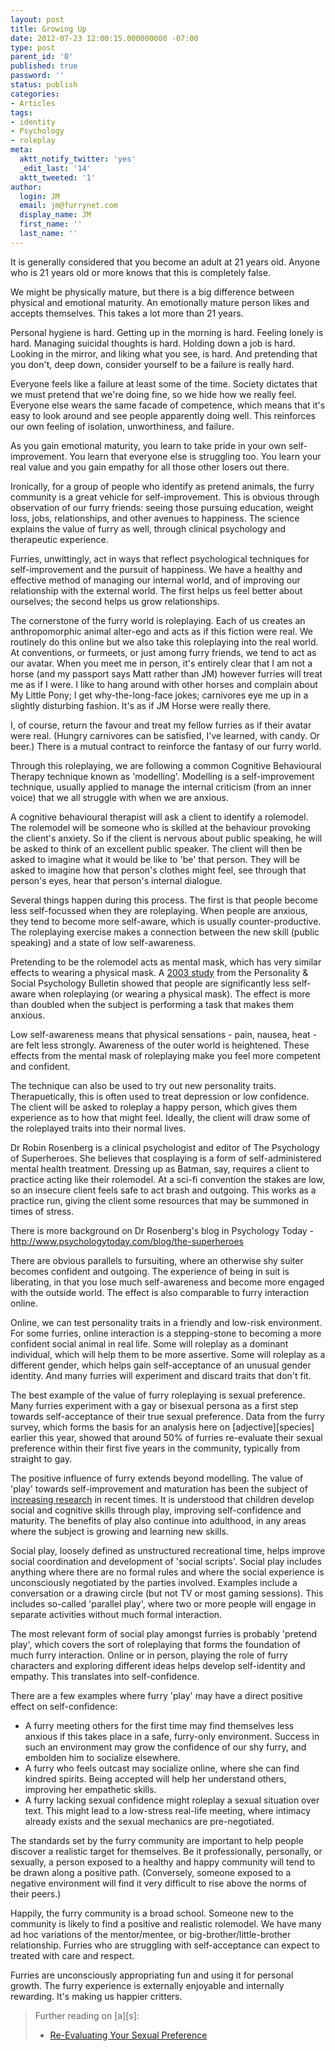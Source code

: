 ```yaml
---
layout: post
title: Growing Up
date: 2012-07-23 12:00:15.000000000 -07:00
type: post
parent_id: '0'
published: true
password: ''
status: publish
categories:
- Articles
tags:
- identity
- Psychology
- roleplay
meta:
  aktt_notify_twitter: 'yes'
  _edit_last: '14'
  aktt_tweeted: '1'
author:
  login: JM
  email: jm@furrynet.com
  display_name: JM
  first_name: ''
  last_name: ''
---
```

<p>It is generally considered that you become an adult at 21 years old. Anyone who is 21 years old or more knows that this is completely false.</p>
<p>We might be physically mature, but there is a big difference between physical and emotional maturity. An emotionally mature person likes and accepts themselves. This takes a lot more than 21 years.</p>
<p>Personal hygiene is hard. Getting up in the morning is hard. Feeling lonely is hard. Managing suicidal thoughts is hard. Holding down a job is hard. Looking in the mirror, and liking what you see, is hard. And pretending that you don't, deep down, consider yourself to be a failure is really hard.</p>
<p>Everyone feels like a failure at least some of the time. Society dictates that we must pretend that we're doing fine, so we hide how we really feel. Everyone else wears the same facade of competence, which means that it's easy to look around and see people apparently doing well. This reinforces our own feeling of isolation, unworthiness, and failure.</p>
<p>As you gain emotional maturity, you learn to take pride in your own self-improvement. You learn that everyone else is struggling too. You learn your real value and you gain empathy for all those other losers out there.</p>
<p>Ironically, for a group of people who identify as pretend animals, the furry community is a great vehicle for self-improvement. This is obvious through observation of our furry friends: seeing those pursuing education, weight loss, jobs, relationships, and other avenues to happiness. The science explains the value of furry as well, through clinical psychology and therapeutic experience.</p>
<!--more-->
<p>Furries, unwittingly, act in ways that reflect psychological techniques for self-improvement and the pursuit of happiness. We have a healthy and effective method of managing our internal world, and of improving our relationship with the external world. The first helps us feel better about ourselves; the second helps us grow relationships.</p>
<p>The cornerstone of the furry world is roleplaying. Each of us creates an anthropomorphic animal alter-ego and acts as if this fiction were real. We routinely do this online but we also take this roleplaying into the real world. At conventions, or furmeets, or just among furry friends, we tend to act as our avatar. When you meet me in person, it's entirely clear that I am not a horse (and my passport says Matt rather than JM) however furries will treat me as if I were. I like to hang around with other horses and complain about My Little Pony; I get why-the-long-face jokes; carnivores eye me up in a slightly disturbing fashion. It's as if JM Horse were really there.</p>
<p>I, of course, return the favour and treat my fellow furries as if their avatar were real. (Hungry carnivores can be satisfied, I've learned, with candy. Or beer.) There is a mutual contract to reinforce the fantasy of our furry world.</p>
<p>Through this roleplaying, we are following a common Cognitive Behavioural Therapy technique known as 'modelling'. Modelling is a self-improvement technique, usually applied to manage the internal criticism (from an inner voice) that we all struggle with when we are anxious.</p>
<p>A cognitive behavioural therapist will ask a client to identify a rolemodel. The rolemodel will be someone who is skilled at the behaviour provoking the client's anxiety. So if the client is nervous about public speaking, he will be asked to think of an excellent public speaker. The client will then be asked to imagine what it would be like to 'be' that person. They will be asked to imagine how that person's clothes might feel, see through that person's eyes, hear that person's internal dialogue.</p>
<p>Several things happen during this process. The first is that people become less self-focussed when they are roleplaying. When people are anxious, they tend to become more self-aware, which is usually counter-productive. The roleplaying exercise makes a connection between the new skill (public speaking) and a state of low self-awareness.</p>
<p>Pretending to be the rolemodel acts as mental mask, which has very similar effects to wearing a physical mask. A <a href="http://psp.sagepub.com/content/29/9/1071.abstract">2003 study</a> from the Personality &amp; Social Psychology Bulletin showed that people are significantly less self-aware when roleplaying (or wearing a physical mask). The effect is more than doubled when the subject is performing a task that makes them anxious.</p>
<p>Low self-awareness means that physical sensations - pain, nausea, heat - are felt less strongly. Awareness of the outer world is heightened. These effects from the mental mask of roleplaying make you feel more competent and confident.</p>
<p>The technique can also be used to try out new personality traits. Therapuetically, this is often used to treat depression or low confidence. The client will be asked to roleplay a happy person, which gives them experience as to how that might feel. Ideally, the client will draw some of the roleplayed traits into their normal lives.</p>
<p>Dr Robin Rosenberg is a clinical psychologist and editor of The Psychology of Superheroes. She believes that cosplaying is a form of self-administered mental health treatment. Dressing up as Batman, say, requires a client to practice acting like their rolemodel. At a sci-fi convention the stakes are low, so an insecure client feels safe to act brash and outgoing. This works as a practice run, giving the client some resources that may be summoned in times of stress.</p>
<p>There is more background on Dr Rosenberg's blog in Psychology Today - <a href="http://www.psychologytoday.com/blog/the-superheroes">http://www.psychologytoday.com/blog/the-superheroes</a></p>
<p>There are obvious parallels to fursuiting, where an otherwise shy suiter becomes confident and outgoing. The experience of being in suit is liberating, in that you lose much self-awareness and become more engaged with the outside world. The effect is also comparable to furry interaction online.</p>
<p>Online, we can test personality traits in a friendly and low-risk environment. For some furries, online interaction is a stepping-stone to becoming a more confident social animal in real life. Some will roleplay as a dominant individual, which will help them to be more assertive. Some will roleplay as a different gender, which helps gain self-acceptance of an unusual gender identity. And many furries will experiment and discard traits that don't fit.</p>
<p>The best example of the value of furry roleplaying is sexual preference. Many furries experiment with a gay or bisexual persona as a first step towards self-acceptance of their true sexual preference. Data from the furry survey, which forms the basis for an analysis here on [adjective][species] earlier this year, showed that around 50% of furries re-evaluate their sexual preference within their first five years in the community, typically from straight to gay.</p>
<p>The positive influence of furry extends beyond modelling. The value of 'play' towards self-improvement and maturation has been the subject of <a href="http://ccl-cca.ca/pdfs/ECLKC/encyclopedia/SmithPellegriniANGxpCSAJE.pdf">increasing research</a> in recent times. It is understood that children develop social and cognitive skills through play, improving self-confidence and maturity. The benefits of play also continue into adulthood, in any areas where the subject is growing and learning new skills.</p>
<p>Social play, loosely defined as unstructured recreational time, helps improve social coordination and development of 'social scripts'. Social play includes anything where there are no formal rules and where the social experience is unconsciously negotiated by the parties involved. Examples include a conversation or a drawing circle (but not TV or most gaming sessions). This includes so-called 'parallel play', where two or more people will engage in separate activities without much formal interaction.</p>
<p>The most relevant form of social play amongst furries is probably 'pretend play', which covers the sort of roleplaying that forms the foundation of much furry interaction. Online or in person, playing the role of furry characters and exploring different ideas helps develop self-identity and empathy. This translates into self-confidence.</p>
<p>There are a few examples where furry 'play' may have a direct positive effect on self-confidence:</p>
<ul>
<li>A furry meeting others for the first time may find themselves less anxious if this takes place in a safe, furry-only environment. Success in such an environment may grow the confidence of our shy furry, and embolden him to socialize elsewhere.</li>
<li>A furry who feels outcast may socialize online, where she can find kindred spirits. Being accepted will help her understand others, improving her empathetic skills.</li>
<li>A furry lacking sexual confidence might roleplay a sexual situation over text. This might lead to a low-stress real-life meeting, where intimacy already exists and the sexual mechanics are pre-negotiated.</li>
</ul>
<p>The standards set by the furry community are important to help people discover a realistic target for themselves. Be it professionally, personally, or sexually, a person exposed to a healthy and happy community will tend to be drawn along a positive path. (Conversely, someone exposed to a negative environment will find it very difficult to rise above the norms of their peers.)</p>
<p>Happily, the furry community is a broad school. Someone new to the community is likely to find a positive and realistic rolemodel. We have many ad hoc variations of the mentor/mentee, or big-brother/little-brother relationship. Furries who are struggling with self-acceptance can expect to treated with care and respect.</p>
<p>Furries are unconsciously appropriating fun and using it for personal growth. The furry experience is externally enjoyable and internally rewarding. It's making us happier critters.</p>
<blockquote><p>Further reading on [a][s]:</p>
<ul>
<li><a title="Re-evaluating Your Sexual Preference" href="http://www.adjectivespecies.com/2012/03/19/re-evaluating-your-sexual-preference/">Re-Evaluating Your Sexual Preference</a></li>
</ul>
</blockquote>




